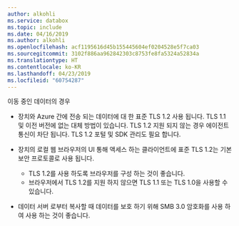 ```yaml
---
author: alkohli
ms.service: databox
ms.topic: include
ms.date: 04/16/2019
ms.author: alkohli
ms.openlocfilehash: acf1195616d45b155445604ef0204528e5f7ca03
ms.sourcegitcommit: 3102f886aa962842303c8753fe8fa5324a52834a
ms.translationtype: HT
ms.contentlocale: ko-KR
ms.lasthandoff: 04/23/2019
ms.locfileid: "60754287"
---
```

이동 중인 데이터의 경우

- 장치와 Azure 간에 전송 되는 데이터에 대 한 표준 TLS 1.2 사용 됩니다. TLS 1.1 및 이전 버전에 없는 대체 방법이 있습니다. TLS 1.2 지원 되지 않는 경우 에이전트 통신이 차단 됩니다. TLS 1.2 포털 및 SDK 관리도 필요 합니다.
- 장치의 로컬 웹 브라우저의 UI 통해 액세스 하는 클라이언트에 표준 TLS 1.2는 기본 보안 프로토콜로 사용 됩니다.

    - TLS 1.2를 사용 하도록 브라우저를 구성 하는 것이 좋습니다.
    - 브라우저에서 TLS 1.2를 지원 하지 않으면 TLS 1.1 또는 TLS 1.0을 사용할 수 있습니다.
- 데이터 서버 로부터 복사할 때 데이터를 보호 하기 위해 SMB 3.0 암호화를 사용 하 여 사용 하는 것이 좋습니다.
